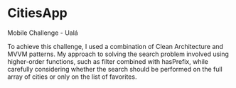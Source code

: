 # CitiesApp
Mobile Challenge - Ualá

To achieve this challenge, I used a combination of Clean Architecture and MVVM patterns. My approach to solving the search problem involved using higher-order functions, such as filter combined with hasPrefix, while carefully considering whether the search should be performed on the full array of cities or only on the list of favorites. 